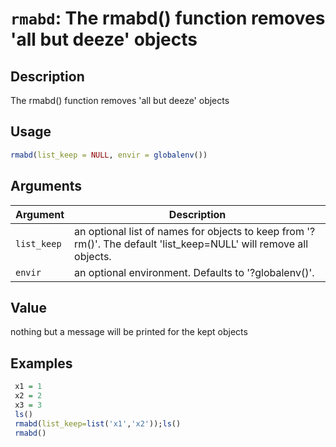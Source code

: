 # `rmabd`: The rmabd() function removes 'all but deeze' objects

## Description


 The rmabd() function removes 'all but deeze' objects


## Usage

```r
rmabd(list_keep = NULL, envir = globalenv())
```


## Arguments

Argument      |Description
------------- |----------------
```list_keep```     |     an optional list of names for objects to keep from '?rm()'. The default 'list_keep=NULL' will remove all objects.
```envir```     |     an optional environment. Defaults to '?globalenv()'.

## Value


 nothing but a message will be printed for the kept objects


## Examples

```r 
 x1 = 1
 x2 = 2
 x3 = 3
 ls()
 rmabd(list_keep=list('x1','x2'));ls()
 rmabd()
 ``` 

